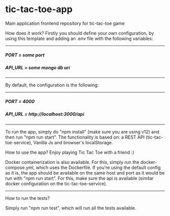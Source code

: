 # tic-tac-toe-app
Main application frontend repository for tic-tac-toe game

How does it work? 
Firstly you should define your own configuration, by using this template and adding an .env file with the following variables:

-------------------------------

##### PORT = some port 
##### API_URL  = some mongo db uri

-------------------------------
By default, the configuration is the following: 

-------------------------------

##### PORT = 4000
##### API_URL = http://localhost:3000/api

-------------------------------
To run the app, simply do "npm install" (make sure you are using v12) and then run "npm run start". 
The functionality is based on: a REST API (tic-tac-toe-service), Vanilla Js and browser's localStorage.

How to use the app? Enjoy playing Tic Tac Toe with a friend :)



Docker containerization is also available. 
For this, simply run the docker-compose.yml, which uses the Dockerfile.
If you're using the default config as it is, the app should be available on the same host and port as it would be run with "npm run start".
For this, make sure the api is available (similar docker configuration on the tic-tac-toe-service).

--------------------------------

How to run the tests?

Simply run "npm run test", which will run all the tests available.